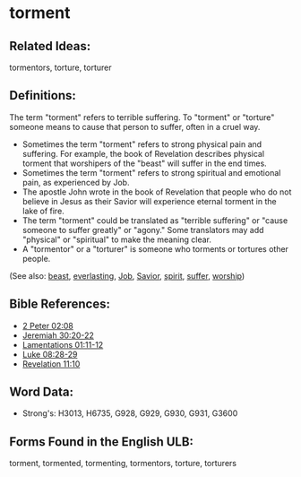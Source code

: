 # torment

## Related Ideas:

tormentors, torture, torturer

## Definitions:

The term "torment" refers to terrible suffering. To "torment" or "torture" someone means to cause that person to suffer, often in a cruel way.

* Sometimes the term "torment" refers to strong physical pain and suffering. For example, the book of Revelation describes physical torment that worshipers of the "beast" will suffer in the end times.
* Sometimes the term "torment" refers to strong spiritual and emotional pain, as experienced by Job.
* The apostle John wrote in the book of Revelation that people who do not believe in Jesus as their Savior will experience eternal torment in the lake of fire.
* The term "torment" could be translated as "terrible suffering" or "cause someone to suffer greatly" or "agony." Some translators may add "physical" or "spiritual" to make the meaning clear.
* A "tormentor"  or a "torturer" is someone who torments or tortures other people.

(See also: [beast](../other/beast.md), [everlasting](../kt/eternity.md), [Job](../names/job.md), [Savior](../kt/savior.md), [spirit](../kt/spirit.md), [suffer](../other/suffer.md), [worship](../kt/worship.md))

## Bible References:

* [2 Peter 02:08](rc://en/tn/help/2pe/02/08)
* [Jeremiah 30:20-22](rc://en/tn/help/jer/30/20)
* [Lamentations 01:11-12](rc://en/tn/help/lam/01/11)
* [Luke 08:28-29](rc://en/tn/help/luk/08/28)
* [Revelation 11:10](rc://en/tn/help/rev/11/10)

## Word Data:

* Strong's: H3013, H6735, G928, G929, G930, G931, G3600

## Forms Found in the English ULB:

torment, tormented, tormenting, tormentors, torture, torturers


